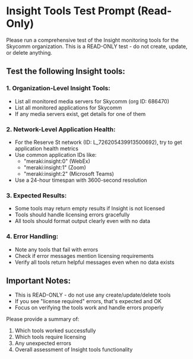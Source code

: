 # Insight Tools Test Prompt (Read-Only)

Please run a comprehensive test of the Insight monitoring tools for the Skycomm organization. This is a READ-ONLY test - do not create, update, or delete anything.

## Test the following Insight tools:

### 1. Organization-Level Insight Tools:
- List all monitored media servers for Skycomm (org ID: 686470)
- List all monitored applications for Skycomm
- If any media servers exist, get details for one of them

### 2. Network-Level Application Health:
- For the Reserve St network (ID: L_726205439913500692), try to get application health metrics
- Use common application IDs like:
  - "meraki:insight:0" (WebEx)
  - "meraki:insight:1" (Zoom)  
  - "meraki:insight:2" (Microsoft Teams)
- Use a 24-hour timespan with 3600-second resolution

### 3. Expected Results:
- Some tools may return empty results if Insight is not licensed
- Tools should handle licensing errors gracefully
- All tools should format output clearly even with no data

### 4. Error Handling:
- Note any tools that fail with errors
- Check if error messages mention licensing requirements
- Verify all tools return helpful messages even when no data exists

## Important Notes:
- This is READ-ONLY - do not use any create/update/delete tools
- If you see "license required" errors, that's expected and OK
- Focus on verifying the tools work and handle errors properly

Please provide a summary of:
1. Which tools worked successfully
2. Which tools require licensing
3. Any unexpected errors
4. Overall assessment of Insight tools functionality